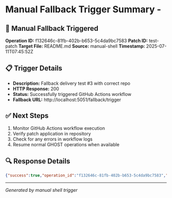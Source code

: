 # Manual Fallback Trigger Summary - 

## 🚨 Manual Fallback Triggered

**Operation ID:** f132646c-81fb-402b-b653-5c4da9bc7583
**Patch ID:** test-patch
**Target File:** README.md
**Source:** manual-shell
**Timestamp:** 2025-07-11T07:45:52Z

## 📋 Trigger Details

- **Description:** Fallback delivery test #3 with correct repo
- **HTTP Response:** 200
- **Status:** Successfully triggered GitHub Actions workflow
- **Fallback URL:** http://localhost:5051/fallback/trigger

## ✅ Next Steps

1. Monitor GitHub Actions workflow execution
2. Verify patch application in repository
3. Check for any errors in workflow logs
4. Resume normal GHOST operations when available

## 🔍 Response Details

```json
{"success":true,"operation_id":"f132646c-81fb-402b-b653-5c4da9bc7583","message":"Fallback trigger sent to GitHub Actions","summary_file":"fallback-bridge-trigger-2025-07-11T07-45-52-324Z.md"}
```

---
*Generated by manual shell trigger*
